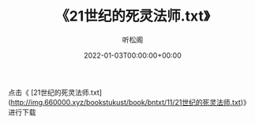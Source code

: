 ﻿---
title:  《21世纪的死灵法师.txt》
date:   2022-01-03T00:00:00+00:00
author: 听松阁
layout: post
permalink: /21世纪的死灵法师/
categories: 小说
tags: [小说]
---

点击《 [21世纪的死灵法师.txt](<a href="http://img.660000.xyz/bookstukust/book/bntxt/11/21" target=_blank>http://img.660000.xyz/bookstukust/book/bntxt/11/21世纪的死灵法师.txt)》进行下载